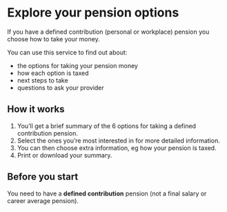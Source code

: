 # Explore your pension options

If you have a defined contribution (personal or workplace) pension you
choose how to take your money.

You can use this service to find out about:

* the options for taking your pension money
* how each option is taxed
* next steps to take
* questions to ask your provider

## How it works

1. You’ll get a brief summary of the 6 options for taking a defined contribution pension.
2. Select the ones you’re most interested in for more detailed information.
3. You can then choose extra information, eg how your pension is taxed.
4. Print or download your summary.

## Before you start

You need to have a **defined contribution** pension (not a final salary or career average pension).
